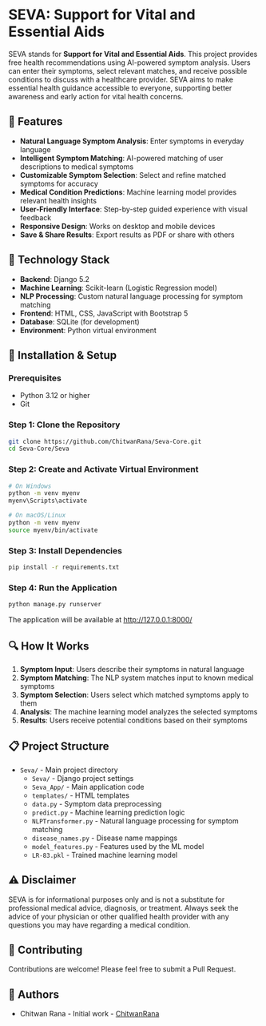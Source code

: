 # SEVA: Support for Vital and Essential Aids

SEVA stands for **Support for Vital and Essential Aids**. This project provides free health recommendations using AI-powered symptom analysis. Users can enter their symptoms, select relevant matches, and receive possible conditions to discuss with a healthcare provider. SEVA aims to make essential health guidance accessible to everyone, supporting better awareness and early action for vital health concerns.

## 🌟 Features

- **Natural Language Symptom Analysis**: Enter symptoms in everyday language
- **Intelligent Symptom Matching**: AI-powered matching of user descriptions to medical symptoms
- **Customizable Symptom Selection**: Select and refine matched symptoms for accuracy
- **Medical Condition Predictions**: Machine learning model provides relevant health insights
- **User-Friendly Interface**: Step-by-step guided experience with visual feedback
- **Responsive Design**: Works on desktop and mobile devices
- **Save & Share Results**: Export results as PDF or share with others

## 🔧 Technology Stack

- **Backend**: Django 5.2
- **Machine Learning**: Scikit-learn (Logistic Regression model)
- **NLP Processing**: Custom natural language processing for symptom matching
- **Frontend**: HTML, CSS, JavaScript with Bootstrap 5
- **Database**: SQLite (for development)
- **Environment**: Python virtual environment

## 🚀 Installation & Setup

### Prerequisites

- Python 3.12 or higher
- Git

### Step 1: Clone the Repository

```bash
git clone https://github.com/ChitwanRana/Seva-Core.git
cd Seva-Core/Seva
```

### Step 2: Create and Activate Virtual Environment

```bash
# On Windows
python -m venv myenv
myenv\Scripts\activate

# On macOS/Linux
python -m venv myenv
source myenv/bin/activate
```

### Step 3: Install Dependencies

```bash
pip install -r requirements.txt
```

### Step 4: Run the Application

```bash
python manage.py runserver
```

The application will be available at http://127.0.0.1:8000/

## 🔍 How It Works

1. **Symptom Input**: Users describe their symptoms in natural language
2. **Symptom Matching**: The NLP system matches input to known medical symptoms
3. **Symptom Selection**: Users select which matched symptoms apply to them
4. **Analysis**: The machine learning model analyzes the selected symptoms
5. **Results**: Users receive potential conditions based on their symptoms

## 📋 Project Structure

- `Seva/` - Main project directory
  - `Seva/` - Django project settings
  - `Seva_App/` - Main application code
  - `templates/` - HTML templates
  - `data.py` - Symptom data preprocessing
  - `predict.py` - Machine learning prediction logic
  - `NLPTransformer.py` - Natural language processing for symptom matching
  - `disease_names.py` - Disease name mappings
  - `model_features.py` - Features used by the ML model
  - `LR-83.pkl` - Trained machine learning model

## ⚠️ Disclaimer

SEVA is for informational purposes only and is not a substitute for professional medical advice, diagnosis, or treatment. Always seek the advice of your physician or other qualified health provider with any questions you may have regarding a medical condition.

## 🤝 Contributing

Contributions are welcome! Please feel free to submit a Pull Request.


## 👥 Authors

- Chitwan Rana - Initial work - [ChitwanRana](https://github.com/ChitwanRana)
